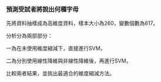 ### 預測受試者將說出何種字母

先將資料抽樣成為高維度資料，樣本大小為260，變數個數為617。

分析分為兩部部分：

一為在未使用維度縮減下，直接進行SVM，

二為分別使用線性降維與非線性降維後，再進行SVM，

比較兩者結果，並挑出最適合的維度縮減方法。

